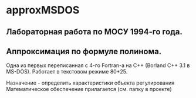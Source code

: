 # approxMSDOS
Лабораторная работа по МОСУ 1994-го года.
----
Аппроксимация по формуле полинома.
----
Одна из первых переписанная с 4-го Fortran-а на C++ (Borland C++ 3.1 в MS-DOS).
Работает в текстовом режиме 80*25.

Назначение - определить характеристики объекта регулирования
Математическое обеспечение прилагается (см. папку в проекте)
